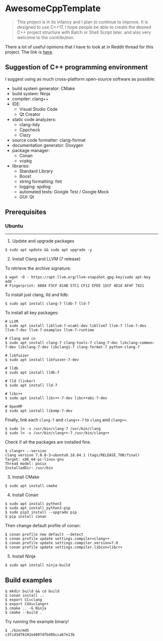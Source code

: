 # AwesomeCppTemplate

> This project is in its infancy and I plan to continue to improve. It is designed to use C++17. I hope people be able to create the desired C++ project structure with Batch or Shell Script later. and also very welcome to the contribution.

There a lot of useful opinions that I have to look at in Reddit thread for this project.
The link is [here](https://www.reddit.com/r/cpp/comments/b1u9fp/i_created_c17_cmake_conan_ninja_project_template/).

## Suggestion of C++ programming environment

I suggest using as much cross-platform open-source software as possible:

- build system generator: CMake
- build system: Ninja
- compiler: clang++
- IDE:
  - Visual Studio Code
  - ⁠Qt Creator
- static code analyzers:
  - clang-tidy
  - Cppcheck
  - Clazy
- source code formatter: clang-format
- documentation generator: Doxygen
- package manager:
  - ⁠Conan
  - ⁠vcpkg
- libraries:
  - Standard Library
  - Boost
  - string formatting: fmt
  - logging: spdlog
  - automated tests: Google Test / Google Mock
  - GUI: Qt

## Prerequisites

### Ubuntu
---

1. Update and upgrade packages

```shell
$ sudo apt update && sudo apt upgrade -y
```

2. Install Clang and LLVM (7 release)

To retrieve the archive signature:
```shell
$ wget -O - https://apt.llvm.org/llvm-snapshot.gpg.key|sudo apt-key add -
# Fingerprint: 6084 F3CF 814B 57C1 CF12 EFD5 15CF 4D18 AF4F 7421
```

To install just clang, lld and lldb:
```shell
$ sudo apt install clang-7 lldb-7 lld-7
```

To install all key packages:
```shell
# LLVM
$ sudo apt install libllvm-7-ocaml-dev libllvm7 llvm-7 llvm-7-dev llvm-7-doc llvm-7-examples llvm-7-runtime

# Clang and co
$ sudo apt install clang-7 clang-tools-7 clang-7-doc libclang-common-7-dev libclang-7-dev libclang1-7 clang-format-7 python-clang-7

# libfuzzer
$ sudo apt install libfuzzer-7-dev

# lldb
$ sudo apt install lldb-7

# lld (linker)
$ sudo apt install lld-7

# libc++
$ sudo apt install libc++-7-dev libc++abi-7-dev

# OpenMP
$ sudo apt install libomp-7-dev
```

Finally, link each `clang-7` and `clang++-7` to `clang` and `clang++`.
```shell
$ sudo ln -s /usr/bin/clang-7 /usr/bin/clang
$ sudo ln -s /usr/bin/clang++-7 /usr/bin/clang++
```

Check if all the packages are installed fine.
```shell
$ clang++ --version
clang version 7.0.0-3~ubuntu0.18.04.1 (tags/RELEASE_700/final)
Target: x86_64-pc-linux-gnu
Thread model: posix
InstalledDir: /usr/bin
```

3. Install CMake

```shell
$ sudo apt install cmake
```

4. Install Conan

```shell
$ sudo apt install python3
$ sudo apt install python3-pip
$ sudo pip3 install --upgrade pip
$ pip install conan
```
Then change default profile of conan:
```shell
$ conan profile new default --detect
$ conan profile update settings.compiler=clang++
$ conan profile update settings.compiler.version=7.0
$ conan profile update settings.compiler.libcxx=libc++
```

5. Install Ninja

```shell
$ sudo apt install ninja-build
```

## Build examples

```shell
$ mkdir build && cd build
$ conan install ..
$ export CC=clang
$ export CXX=clang++
$ cmake .. -G Ninja
$ cmake --build .
```

Try running the example binary!

```shell
$ ./bin/md5
c3fcd3d76192e4007dfb496cca67e13b
```
